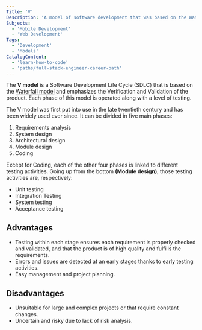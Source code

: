 ```yaml
---
Title: 'V'
Description: 'A model of software development that was based on the Waterfall model.'
Subjects:
  - 'Mobile Development'
  - 'Web Development'
Tags:
  - 'Development'
  - 'Models'
CatalogContent:
  - 'learn-how-to-code'
  - 'paths/full-stack-engineer-career-path'
---
```


The **V model** is a Software Development Life Cycle (SDLC)  that is based on the [Waterfall model](https://www.codecademy.com/resources/docs/general/software-development-life-cycle/waterfall) and emphasizes the Verification and Validation of the product. Each phase of this model is operated along with a level of testing.

The V model was first put into use in the late twentieth century and has been widely used ever since. It can be divided in five main phases:

1. Requirements analysis
2. System design
3. Architectural design
4. Module design
5. Coding

Except for Coding, each of the other four phases is linked to different testing activities. Going up from the bottom **(Module design)**, those testing activities are, respectively:

- Unit testing
- Integration Testing
- System testing
- Acceptance testing

## Advantages

- Testing within each stage ensures each requirement is properly checked and validated, and that the product is of high quality and fulfills the requirements.
- Errors and issues are detected at an early stages thanks to early testing activities.
- Easy management and project planning.

## Disadvantages

- Unsuitable for large and complex projects or that require constant changes.
- Uncertain and risky due to lack of risk analysis.
